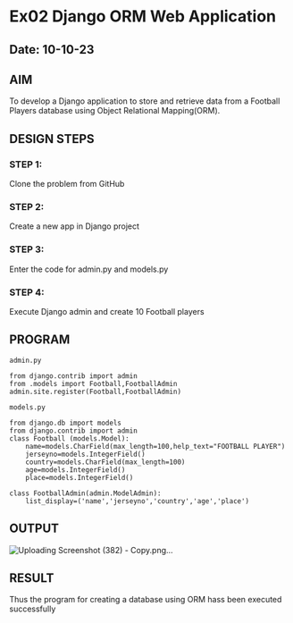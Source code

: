 # Ex02 Django ORM Web Application
## Date: 10-10-23

## AIM
To develop a Django application to store and retrieve data from a Football Players database using Object Relational Mapping(ORM).

## DESIGN STEPS

### STEP 1:
Clone the problem from GitHub

### STEP 2:
Create a new app in Django project

### STEP 3:
Enter the code for admin.py and models.py

### STEP 4:
Execute Django admin and create 10 Football players

## PROGRAM
```
admin.py 

from django.contrib import admin
from .models import Football,FootballAdmin
admin.site.register(Football,FootballAdmin)

models.py

from django.db import models
from django.contrib import admin
class Football (models.Model):
    name=models.CharField(max_length=100,help_text="FOOTBALL PLAYER")
    jerseyno=models.IntegerField()
    country=models.CharField(max_length=100)
    age=models.IntegerField()
    place=models.IntegerField()

class FootballAdmin(admin.ModelAdmin):
    list_display=('name','jerseyno','country','age','place')

```


## OUTPUT
![Uploading Screenshot (382) - Copy.png…]()



## RESULT
Thus the program for creating a database using ORM hass been executed successfully
